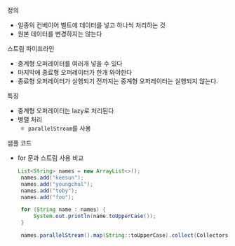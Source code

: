 정의
- 일종의 컨베이어 벨트에 데이터를 넣고 하나씩 처리하는 것
- 원본 데이터를 변경하지는 않는다

스트림 파이프라인
- 중계형 오퍼레이터를 여러개 넣을 수 있다
- 마지막에 종료형 오퍼레이터가 한개 와야한다
- 종료형 오퍼레이터가 실행되기 전까지는 중계형 오퍼레이터는 실행되지 않는다. 

특징
- 중계형 오퍼레이터는 lazy로 처리된다
- 병렬 처리
   - `parallelStream`를 사용

샘플 코드
- for 문과 스트림 사용 비교
   ~~~java
   List<String> names = new ArrayList<>();
    names.add("keesun");
    names.add("youngchul");
    names.add("toby");
    names.add("foo");

    for (String name : names) {
        System.out.println(name.toUpperCase());
    }

    names.parallelStream().map(String::toUpperCase).collect(Collectors.toList());
   ~~~